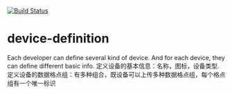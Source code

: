 [![Build Status](https://travis-ci.org/umasuo/product.svg?branch=master)](https://travis-ci.org/umasuo/product)

# device-definition
Each developer can define several  kind of device. And for each device, they can define different basic info.
定义设备的基本信息：名称，图标，设备类型.
定义设备的数据格点组：有多种组合，既设备可以上传多种数据格点组，每个格点组有一个唯一标识
